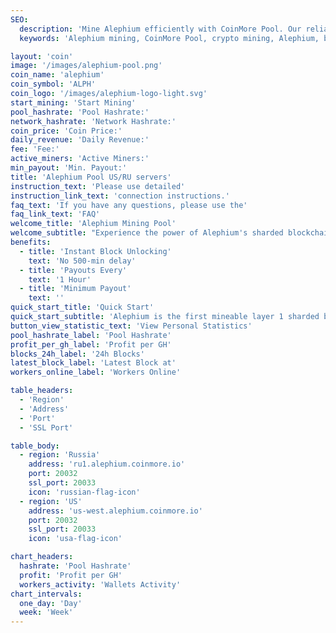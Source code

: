```yaml
---
SEO:
  description: 'Mine Alephium efficiently with CoinMore Pool. Our reliable mining pool offers high profitability, stability, and security for Alephium miners. Access detailed statistics and download CSV data for tax reporting.'
  keywords: 'Alephium mining, CoinMore Pool, crypto mining, Alephium, blockchain, cryptocurrency mining, secure mining, profitable mining, mining pool, mining software, mining hardware, CSV export, tax reporting, payout data'

layout: 'coin'
image: '/images/alephium-pool.png'
coin_name: 'alephium'
coin_symbol: 'ALPH'
coin_logo: '/images/alephium-logo-light.svg'
start_mining: 'Start Mining'
pool_hashrate: 'Pool Hashrate:'
network_hashrate: 'Network Hashrate:'
coin_price: 'Coin Price:'
daily_revenue: 'Daily Revenue:'
fee: 'Fee:'
active_miners: 'Active Miners:'
min_payout: 'Min. Payout:'
title: 'Alephium Pool US/RU servers'
instruction_text: 'Please use detailed'
instruction_link_text: 'connection instructions.'
faq_text: 'If you have any questions, please use the'
faq_link_text: 'FAQ'
welcome_title: 'Alephium Mining Pool'
welcome_subtitle: "Experience the power of Alephium's sharded blockchain technology with CoinMore.io. Benefit from high performance, enhanced security, and energy efficiency. Access detailed mining statistics and easily export CSV data for your tax reporting needs. Join us and start mining Alephium today for maximum profitability."
benefits:
  - title: 'Instant Block Unlocking'
    text: 'No 500-min delay'
  - title: 'Payouts Every'
    text: '1 Hour'
  - title: 'Minimum Payout'
    text: ''
quick_start_title: 'Quick Start'
quick_start_subtitle: 'Alephium is the first mineable layer 1 sharded blockchain, enhancing Bitcoin core technologies, Proof of Work, and UTXO. It offers a secure, high-performance DeFi & dApps platform with improved energy efficiency.'
button_view_statistic_text: 'View Personal Statistics'
pool_hashrate_label: 'Pool Hashrate'
profit_per_gh_label: 'Profit per GH'
blocks_24h_label: '24h Blocks'
latest_block_label: 'Latest Block at'
workers_online_label: 'Workers Online'

table_headers:
  - 'Region'
  - 'Address'
  - 'Port'
  - 'SSL Port'

table_body:
  - region: 'Russia'
    address: 'ru1.alephium.coinmore.io'
    port: 20032
    ssl_port: 20033
    icon: 'russian-flag-icon'
  - region: 'US'
    address: 'us-west.alephium.coinmore.io'
    port: 20032
    ssl_port: 20033
    icon: 'usa-flag-icon'

chart_headers:
  hashrate: 'Pool Hashrate'
  profit: 'Profit per GH'
  workers_activity: 'Wallets Activity'
chart_intervals:
  one_day: 'Day'
  week: 'Week'
---
```

